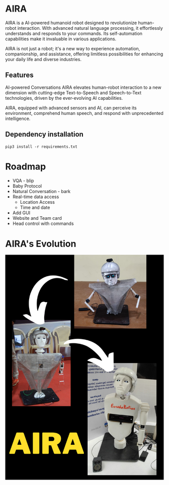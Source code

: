 # AIRA
AIRA is a AI-powered humanoid robot designed to revolutionize human-robot interaction. With advanced natural language processing, it effortlessly understands and responds to your commands. Its self-automation capabilities make it invaluable in various applications. 

AIRA is not just a robot; it's a new way to experience automation, companionship, and assistance, offering limitless possibilities for enhancing your daily life and diverse industries.

<!-- <p align="center">
 <img src="./Images/group-pic.jpg" height="400" width="400">
</p> -->

## Features
AI-powered Conversations
AIRA elevates human-robot interaction to a new dimension with cutting-edge Text-to-Speech and Speech-to-Text technologies, driven by the ever-evolving AI capabilities.

AIRA, equipped with advanced sensors and AI, can perceive its environment, comprehend human speech, and respond with unprecedented intelligence.


## Dependency installation

```
pip3 install -r requirements.txt
```

# Roadmap
 - VQA - blip
 - Baby Protocol
 - Natural Conversation - bark
 - Real-time data access
   - Location Access
   - Time and date
 - Add GUI
 - Website and Team card
 - Head control with commands

# AIRA's Evolution
![AIRA](Images/AIRA_evolution.png)